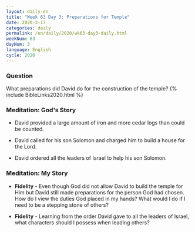 ```yaml
---
layout: daily-en
title: "Week 63 Day 3: Preparations for Temple"
date: 2020-3-17 
categories: daily
permalink: /en/daily/2020/wk63-day3-daily.html
weekNum: 63
dayNum: 3
language: English
cycle: 2020
---
```


### Question     
What preparations did David do for the construction of the temple?
{% include BibleLinks2020.html %} 

### Meditation: God's Story   
+ David provided a large amount of iron and more cedar logs than could be counted. 

+ David called for his son Solomon and charged him to build a house for the Lord. 

+ David ordered all the leaders of Israel to help his son Solomon. 

### Meditation: My Story   
+ **Fidelity** - Even though God did not allow David to build the temple for Him but David still made preparations for the person God had chosen. How do I view the duties God placed in my hands? What would I do if I need to be a stepping stone of others? 

+ **Fidelity** - Learning from the order David gave to all the leaders of Israel, what characters should I possess when leading others? 